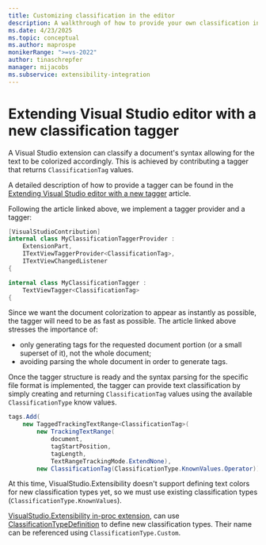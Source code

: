 ```yaml
---
title: Customizing classification in the editor
description: A walkthrough of how to provide your own classification in the Visual Studio editor using extensions
ms.date: 4/23/2025
ms.topic: conceptual
ms.author: maprospe
monikerRange: ">=vs-2022"
author: tinaschrepfer
manager: mijacobs
ms.subservice: extensibility-integration
---
```


# Extending Visual Studio editor with a new classification tagger

A Visual Studio extension can classify a document's syntax allowing for
the text to be colorized accordingly. This is achieved by contributing
a tagger that returns `ClassificationTag` values.

A detailed description of how to provide a tagger can be found in the
[Extending Visual Studio editor with a new tagger](./taggers.md) article.

Following the article linked above, we implement a tagger provider and a
tagger:

```cs
[VisualStudioContribution]
internal class MyClassificationTaggerProvider :
    ExtensionPart,
    ITextViewTaggerProvider<ClassificationTag>,
    ITextViewChangedListener
{
```

```cs
internal class MyClassificationTagger :
    TextViewTagger<ClassificationTag>
{
```

Since we want the document colorization to appear as instantly as possible,
the tagger will need to be as fast as possible. The article linked above
stresses the importance of:
- only generating tags for the requested document portion (or a small
superset of it), not the whole document;
- avoiding parsing the whole document in order to generate tags.

Once the tagger structure is ready and the syntax parsing for the specific
file format is implemented, the tagger can provide text classification by
simply creating and returning `ClassificationTag` values using the available
`ClassificationType` know values.

```cs
tags.Add(
    new TaggedTrackingTextRange<ClassificationTag>(
        new TrackingTextRange(
            document,
            tagStartPosition,
            tagLength,
            TextRangeTrackingMode.ExtendNone),
        new ClassificationTag(ClassificationType.KnownValues.Operator)));
```

At this time, VisualStudio.Extensibility doesn't support defining text colors
for new classification types yet, so we must use existing classification types
(`ClassificationType.KnownValues`).

[VisualStudio.Extensibility in-proc extension](../../get-started/in-proc-extensions.md), can use [ClassificationTypeDefinition](/dotnet/api/microsoft.visualstudio.text.classification.classificationtypedefinition)
to define new classification types. Their name can be referenced using
`ClassificationType.Custom`.
